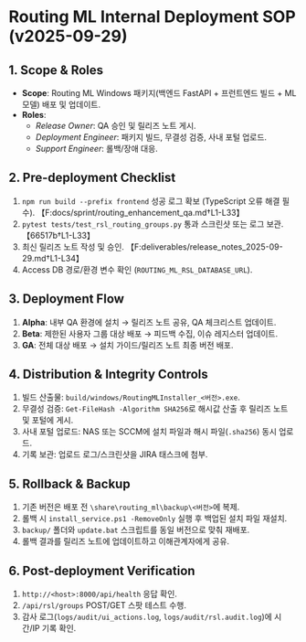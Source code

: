 # Routing ML Internal Deployment SOP (v2025-09-29)

## 1. Scope & Roles
- **Scope**: Routing ML Windows 패키지(백엔드 FastAPI + 프런트엔드 빌드 + ML 모델) 배포 및 업데이트.
- **Roles**:
  - *Release Owner*: QA 승인 및 릴리즈 노트 게시.
  - *Deployment Engineer*: 패키지 빌드, 무결성 검증, 사내 포털 업로드.
  - *Support Engineer*: 롤백/장애 대응.

## 2. Pre-deployment Checklist
1. `npm run build --prefix frontend` 성공 로그 확보 (TypeScript 오류 해결 필수). 【F:docs/sprint/routing_enhancement_qa.md†L1-L33】
2. `pytest tests/test_rsl_routing_groups.py` 통과 스크린샷 또는 로그 보관. 【66517b†L1-L33】
3. 최신 릴리즈 노트 작성 및 승인. 【F:deliverables/release_notes_2025-09-29.md†L1-L34】
4. Access DB 경로/환경 변수 확인 (`ROUTING_ML_RSL_DATABASE_URL`).

## 3. Deployment Flow
1. **Alpha**: 내부 QA 환경에 설치 → 릴리즈 노트 공유, QA 체크리스트 업데이트.
2. **Beta**: 제한된 사용자 그룹 대상 배포 → 피드백 수집, 이슈 레지스터 업데이트.
3. **GA**: 전체 대상 배포 → 설치 가이드/릴리즈 노트 최종 버전 배포.

## 4. Distribution & Integrity Controls
1. 빌드 산출물: `build/windows/RoutingMLInstaller_<버전>.exe`.
2. 무결성 검증: `Get-FileHash -Algorithm SHA256`로 해시값 산출 후 릴리즈 노트 및 포털에 게시.
3. 사내 포털 업로드: NAS 또는 SCCM에 설치 파일과 해시 파일(`.sha256`) 동시 업로드.
4. 기록 보관: 업로드 로그/스크린샷을 JIRA 태스크에 첨부.

## 5. Rollback & Backup
1. 기존 버전은 배포 전 `\share\routing_ml\backup\<버전>`에 복제.
2. 롤백 시 `install_service.ps1 -RemoveOnly` 실행 후 백업된 설치 파일 재설치.
3. `backup/` 폴더와 `update.bat` 스크립트를 동일 버전으로 맞춰 재배포.
4. 롤백 결과를 릴리즈 노트에 업데이트하고 이해관계자에게 공유.

## 6. Post-deployment Verification
1. `http://<host>:8000/api/health` 응답 확인.
2. `/api/rsl/groups` POST/GET 스팟 테스트 수행.
3. 감사 로그(`logs/audit/ui_actions.log`, `logs/audit/rsl.audit.log`)에 시간/IP 기록 확인.
